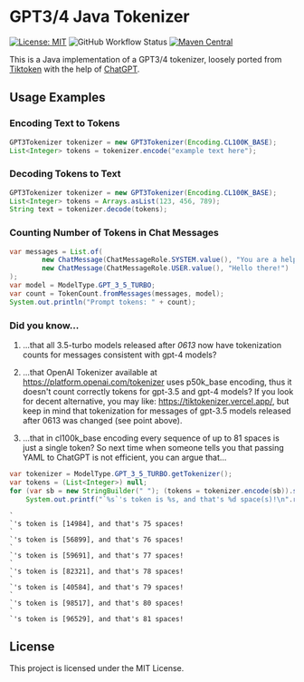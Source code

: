 # GPT3/4 Java Tokenizer

[![License: MIT](https://img.shields.io/github/license/didalgo2/gpt3-tokenizer-java?style=flat-square)](https://opensource.org/license/mit/)
![GitHub Workflow Status](https://img.shields.io/github/actions/workflow/status/didalgo2/gpt3-tokenizer-java/gradle.yml?style=flat-square)
[![Maven Central](https://img.shields.io/maven-central/v/com.didalgo/gpt3-tokenizer?style=flat-square)](https://central.sonatype.com/artifact/com.didalgo/gpt3-tokenizer/0.1.5)

This is a Java implementation of a GPT3/4 tokenizer, loosely ported from [Tiktoken](https://github.com/openai/tiktoken) with the help of [ChatGPT](https://openai.com/blog/chatgpt).

## Usage Examples

### Encoding Text to Tokens

```java
GPT3Tokenizer tokenizer = new GPT3Tokenizer(Encoding.CL100K_BASE);
List<Integer> tokens = tokenizer.encode("example text here");
```

### Decoding Tokens to Text

```java
GPT3Tokenizer tokenizer = new GPT3Tokenizer(Encoding.CL100K_BASE);
List<Integer> tokens = Arrays.asList(123, 456, 789);
String text = tokenizer.decode(tokens);
```

### Counting Number of Tokens in Chat Messages

```java
var messages = List.of(
        new ChatMessage(ChatMessageRole.SYSTEM.value(), "You are a helpful assistant."),
        new ChatMessage(ChatMessageRole.USER.value(), "Hello there!")
);
var model = ModelType.GPT_3_5_TURBO;
var count = TokenCount.fromMessages(messages, model);
System.out.println("Prompt tokens: " + count);
```

### Did you know...

1. ...that all 3.5-turbo models released after _0613_ now have tokenization counts for messages consistent with gpt-4 models?

1. ...that OpenAI Tokenizer available at https://platform.openai.com/tokenizer uses p50k_base encoding, thus it doesn't count correctly tokens for gpt-3.5 and gpt-4 models? If you look for decent alternative, you may like: https://tiktokenizer.vercel.app/, but keep in mind that tokenization for messages of gpt-3.5 models released after 0613 was changed (see point above).

1. ...that in cl100k_base encoding every sequence of up to 81 spaces is just a single token? So next time when someone tells you that passing YAML to ChatGPT is not efficient, you can argue that...
```java
var tokenizer = ModelType.GPT_3_5_TURBO.getTokenizer();
var tokens = (List<Integer>) null;
for (var sb = new StringBuilder(" "); (tokens = tokenizer.encode(sb)).size() == 1; sb.append(' '))
    System.out.printf("`%s`'s token is %s, and that's %d space(s)!\n".replace("(s)", sb.length()==1?"":"s"), sb, tokens, sb.length());

```
```
`                                                                           `'s token is [14984], and that's 75 spaces!
`                                                                            `'s token is [56899], and that's 76 spaces!
`                                                                             `'s token is [59691], and that's 77 spaces!
`                                                                              `'s token is [82321], and that's 78 spaces!
`                                                                               `'s token is [40584], and that's 79 spaces!
`                                                                                `'s token is [98517], and that's 80 spaces!
`                                                                                 `'s token is [96529], and that's 81 spaces!
```

## License

This project is licensed under the MIT License.